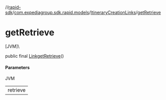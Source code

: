 //[rapid-sdk](../../../index.md)/[com.expediagroup.sdk.rapid.models](../index.md)/[ItineraryCreationLinks](index.md)/[getRetrieve](get-retrieve.md)

# getRetrieve

[JVM]\

public final [Link](../-link/index.md)[getRetrieve](get-retrieve.md)()

#### Parameters

JVM

| |
|---|
| retrieve |
